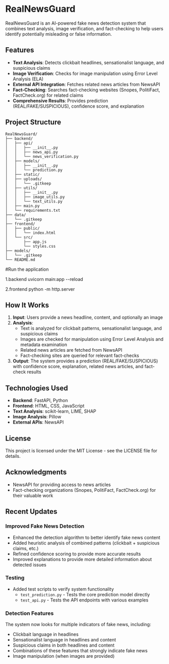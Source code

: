 # RealNewsGuard

RealNewsGuard is an AI-powered fake news detection system that combines text analysis, image verification, and fact-checking to help users identify potentially misleading or false information.

## Features

- **Text Analysis**: Detects clickbait headlines, sensationalist language, and suspicious claims
- **Image Verification**: Checks for image manipulation using Error Level Analysis (ELA)
- **External API Integration**: Fetches related news articles from NewsAPI
- **Fact-Checking**: Searches fact-checking websites (Snopes, PolitiFact, FactCheck.org) for related claims
- **Comprehensive Results**: Provides prediction (REAL/FAKE/SUSPICIOUS), confidence score, and explanation

## Project Structure

```
RealNewsGuard/
├── backend/
│   ├── api/
│   │   ├── __init__.py
│   │   ├── news_api.py
│   │   └── news_verification.py
│   ├── models/
│   │   ├── __init__.py
│   │   └── prediction.py
│   ├── static/
│   ├── uploads/
│   │   └── .gitkeep
│   ├── utils/
│   │   ├── __init__.py
│   │   ├── image_utils.py
│   │   └── text_utils.py
│   ├── main.py
│   └── requirements.txt
├── data/
│   └── .gitkeep
├── frontend/
│   ├── public/
│   │   └── index.html
│   └── src/
│       ├── app.js
│       └── styles.css
├── models/
│   └── .gitkeep
└── README.md
```
#Run the application

1.backend
uvicorn main:app --reload

2.frontend
python -m http.server

## How It Works

1. **Input**: Users provide a news headline, content, and optionally an image
2. **Analysis**:
   - Text is analyzed for clickbait patterns, sensationalist language, and suspicious claims
   - Images are checked for manipulation using Error Level Analysis and metadata examination
   - Related news articles are fetched from NewsAPI
   - Fact-checking sites are queried for relevant fact-checks
3. **Output**: The system provides a prediction (REAL/FAKE/SUSPICIOUS) with confidence score, explanation, related news articles, and fact-check results

## Technologies Used

- **Backend**: FastAPI, Python
- **Frontend**: HTML, CSS, JavaScript
- **Text Analysis**: scikit-learn, LIME, SHAP
- **Image Analysis**: Pillow
- **External APIs**: NewsAPI

## License

This project is licensed under the MIT License - see the LICENSE file for details.

## Acknowledgments

- NewsAPI for providing access to news articles
- Fact-checking organizations (Snopes, PolitiFact, FactCheck.org) for their valuable work

## Recent Updates

### Improved Fake News Detection
- Enhanced the detection algorithm to better identify fake news content
- Added heuristic analysis of combined patterns (clickbait + suspicious claims, etc.)
- Refined confidence scoring to provide more accurate results
- Improved explanations to provide more detailed information about detected issues

### Testing
- Added test scripts to verify system functionality
  - `test_prediction.py` - Tests the core prediction model directly
  - `test_api.py` - Tests the API endpoints with various examples
  
### Detection Features
The system now looks for multiple indicators of fake news, including:
- Clickbait language in headlines
- Sensationalist language in headlines and content
- Suspicious claims in both headlines and content
- Combinations of these features that strongly indicate fake news
- Image manipulation (when images are provided) 